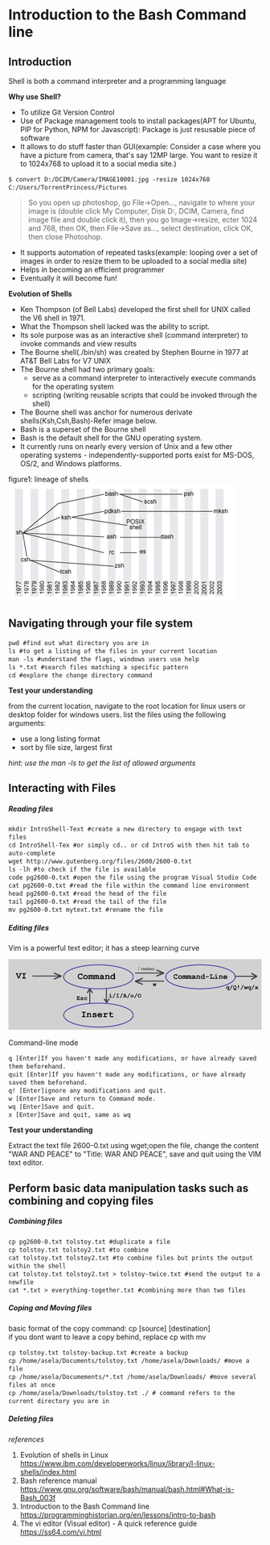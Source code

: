 # Introduction to the Bash Command line

## Introduction
Shell is both a command interpreter and a programming language


**Why use Shell?**

- To utilize Git Version Control
- Use of Package management tools to install packages(APT for Ubuntu, PIP for Python, NPM for Javascript): Package is just resusable piece of software
- It allows to do stuff faster than GUI(example: Consider a case where you have a picture from camera, that's say 12MP large. You want to resize it to 1024x768 to upload it to a social media site.)

```
$ convert D:/DCIM/Camera/IMAGE10001.jpg -resize 1024x768 C:/Users/TorrentPrincess/Pictures
```
    
>So you open up photoshop, go File->Open..., navigate to where your image is (double click My Computer, Disk D:, DCIM, Camera, find image file and double click it), then you go Image->resize, ecter 1024 and 768, then OK, then File->Save as..., select destination, click OK, then close Photoshop.

- It supports automation of repeated tasks(example: looping over a set of images in order to resize them to be uploaded to a social media site)
- Helps in becoming an efficient programmer
- Eventually it will become fun!


**Evolution of Shells**

- Ken Thompson (of Bell Labs) developed the first shell for UNIX called the V6 shell in 1971. 
- What the Thompson shell lacked was the ability to script. 
- Its sole purpose was as an interactive shell (command interpreter) to invoke commands and view results
- The Bourne shell(./bin/sh) was created by Stephen Bourne in 1977 at AT&T Bell Labs for V7 UNIX
- The Bourne shell had two primary goals: 
    * serve as a command interpreter to interactively execute commands for the operating system
    * scripting (writing reusable scripts that could be invoked through the shell)
- The Bourne shell was anchor for numerous derivate shells(Ksh,Csh,Bash)-Refer image below.
- Bash is a superset of the Bourne shell
- Bash is the default shell for the GNU operating system. 
- It currently runs on nearly every version of Unix and a few other operating systems - independently-supported ports exist for MS-DOS, OS/2, and Windows platforms.

figure1: lineage of shells
![](images/lineageofShells.png)



## Navigating through your file system

```
pwd #find out what directory you are in
ls #to get a listing of the files in your current location
man -ls #understand the flags, windows users use help
ls *.txt #search files matching a specific pattern
cd #explore the change directory command
```

**Test your understanding**

from the current location, navigate to the root location for linux users or desktop folder for windows users. list the files using the following arguments:
- use a long listing format
- sort by file size, largest first

*hint: use the man -ls to get the list of allowed arguments*


## Interacting with Files

##### Reading files

```
mkdir IntroShell-Text #create a new directory to engage with text files
cd IntroShell-Tex #or simply cd.. or cd IntroS with then hit tab to auto-complete
wget http://www.gutenberg.org/files/2600/2600-0.txt 
ls -lh #to check if the file is available
code pg2600-0.txt #open the file using the program Visual Studio Code
cat pg2600-0.txt #read the file within the command line environment
head pg2600-0.txt #read the head of the file
tail pg2600-0.txt #read the tail of the file
mv pg2600-0.txt mytext.txt #rename the file
```

##### Editing files

Vim is a powerful text editor; it has a steep learning curve

![](images/vimodes.jpg)

Command-line mode
```
q [Enter]If you haven't made any modifications, or have already saved them beforehand.
quit [Enter]If you haven't made any modifications, or have already saved them beforehand.
q! [Enter]ignore any modifications and quit.
w [Enter]Save and return to Command mode.
wq [Enter]Save and quit.
x [Enter]Save and quit, same as wq 
```

**Test your understanding**

Extract the text file 2600-0.txt using wget;open the file, change the content "WAR AND PEACE" to "Title: WAR AND PEACE", save and quit using the VIM text editor.


## Perform basic data manipulation tasks such as combining and copying files

##### Combining files

```
cp pg2600-0.txt tolstoy.txt #duplicate a file
cp tolstoy.txt tolstoy2.txt #to combine
cat tolstoy.txt tolstoy2.txt #to combine files but prints the output within the shell
cat tolstoy.txt tolstoy2.txt > tolstoy-twice.txt #send the output to a newfile
cat *.txt > everything-together.txt #combining more than two files
```

##### Coping and Moving files

basic format of the copy command: cp [source] [destination]  
if you dont want to leave a copy behind, replace cp with mv


```
cp tolstoy.txt tolstoy-backup.txt #create a backup
cp /home/asela/Documents/tolstoy.txt /home/asela/Downloads/ #move a file
cp /home/asela/Documements/*.txt /home/asela/Downloads/ #move several files at once
cp /home/asela/Downloads/tolstoy.txt ./ # command refers to the current directory you are in
```

##### Deleting files



*references*

1. Evolution of shells in Linux https://www.ibm.com/developerworks/linux/library/l-linux-shells/index.html
2. Bash reference manual https://www.gnu.org/software/bash/manual/bash.html#What-is-Bash_003f
3. Introduction to the Bash Command line https://programminghistorian.org/en/lessons/intro-to-bash
4. The vi editor (Visual editor) - A quick reference guide
https://ss64.com/vi.html
